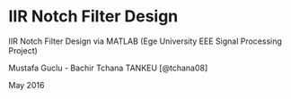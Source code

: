 # IIR Notch Filter Design
IIR Notch Filter Design via MATLAB (Ege University EEE Signal Processing Project)

Mustafa Guclu - Bachir Tchana TANKEU [@tchana08]

May 2016
